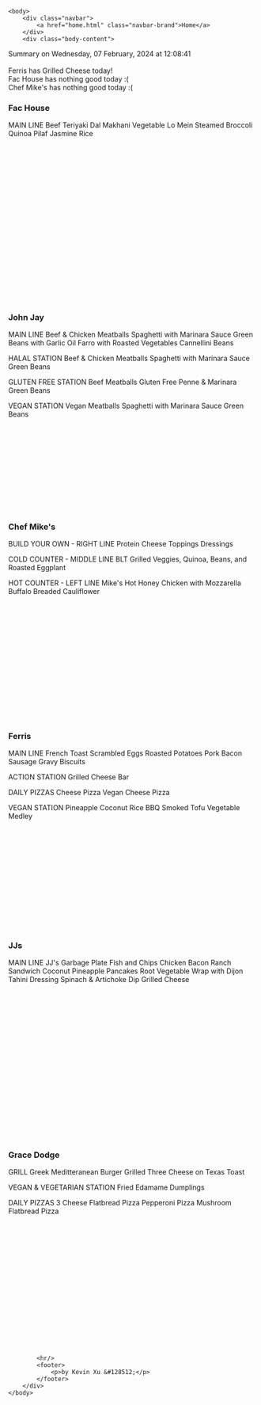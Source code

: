 <!DOCTYPE html>
<html>
    <head>
        <meta charset="UTF-8">
        <title>
Dining Info
</title>
        <link rel="stylesheet" type="text/css" href="/static/dining.css" />
    </head>

    <body>
        <div class="navbar">
            <a href="home.html" class="navbar-brand">Home</a>
        </div>
        <div class="body-content">
            
<div class="summary">
  Summary on Wednesday, 07 February, 2024 at 12:08:41
  <br><br>
  Ferris has Grilled Cheese today!
  <br>
  Fac House has nothing good today :(
  <br>
  Chef Mike's has nothing good today :(
  <br>
</div>
<div class="w3-row-padding w3-center w3-margin-top">
  <div class="w3-third">
    <div class="w3-card w3-container" style="min-height:400px">
    <h3>Fac House</h3>
    <div class="list">
MAIN LINE
Beef Teriyaki
Dal Makhani
Vegetable Lo Mein
Steamed Broccoli
Quinoa Pilaf
Jasmine Rice
</div>
    <br>
    </div>
    <div class="w3-card w3-container" style="min-height:400px">
      <h3>John Jay</h3>
      <i class="fa fa-css3 w3-margin-bottom w3-text-theme" style="font-size:10px"></i>
      <div class="list">
MAIN LINE
Beef & Chicken Meatballs
Spaghetti with Marinara Sauce
Green Beans with Garlic Oil
Farro with Roasted Vegetables
Cannellini Beans

HALAL STATION
Beef & Chicken Meatballs
Spaghetti with Marinara Sauce
Green Beans

GLUTEN FREE STATION
Beef Meatballs
Gluten Free Penne & Marinara
Green Beans

VEGAN STATION
Vegan Meatballs
Spaghetti with Marinara Sauce
Green Beans
</div>
      <br>
    </div>
  </div>
  <div class="w3-third">
    <div class="w3-card w3-container" style="min-height:400px">
    <h3>Chef Mike's</h3>
    <i class="fa fa-css3 w3-margin-bottom w3-text-theme" style="font-size:10px"></i>
      <div class="list">
BUILD YOUR OWN - RIGHT LINE
Protein
Cheese
Toppings
Dressings

COLD COUNTER - MIDDLE LINE
BLT
Grilled Veggies, Quinoa, Beans, and Roasted Eggplant

HOT COUNTER - LEFT LINE
Mike's Hot Honey Chicken with Mozzarella
Buffalo Breaded Cauliflower
</div>
      <br>
    </div>
    <div class="w3-card w3-container" style="min-height:400px">
      <h3>Ferris</h3>
      <div class="list">
MAIN LINE
French Toast
Scrambled Eggs
Roasted Potatoes
Pork Bacon
Sausage Gravy
Biscuits

ACTION STATION
Grilled Cheese Bar

DAILY PIZZAS
Cheese Pizza
Vegan Cheese Pizza

VEGAN STATION
Pineapple Coconut Rice
BBQ Smoked Tofu
Vegetable Medley
</div>
      <br>
    </div>
  </div>
  <div class="w3-third">
    <div class="w3-card w3-container" style="min-height:400px">
    <h3>JJs</h3>
    <i class="fa fa-diamond w3-margin-bottom w3-text-theme" style="font-size:10px"></i>
    <div class="list">
MAIN LINE
JJ's Garbage Plate
Fish and Chips
Chicken Bacon Ranch Sandwich
Coconut Pineapple Pancakes
Root Vegetable Wrap with Dijon Tahini Dressing
Spinach & Artichoke Dip Grilled Cheese
</div>
    <br>
    </div>
    <div class="w3-card w3-container" style="min-height:400px">
      <h3>Grace Dodge</h3>
      <i class="fa fa-diamond w3-margin-bottom w3-text-theme" style="font-size:10px"></i>
      <div class="list">
GRILL
Greek Meditteranean Burger
Grilled Three Cheese on Texas Toast

VEGAN & VEGETARIAN STATION
Fried Edamame Dumplings

DAILY PIZZAS
3 Cheese Flatbread Pizza
Pepperoni Pizza
Mushroom Flatbread Pizza
</div>
      <br>
    </div>
  </div>
</div>



            <hr/>
            <footer>
                <p>by Kevin Xu &#128512;</p>
            </footer>
        </div>
    </body>
</html>